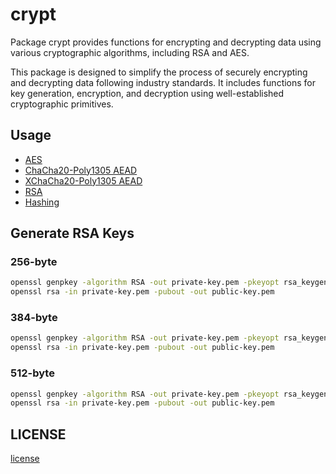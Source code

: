 # crypt

Package crypt provides functions for encrypting and decrypting data
using various cryptographic algorithms, including RSA and AES.

This package is designed to simplify the process of securely encrypting
and decrypting data following industry standards. It includes functions
for key generation, encryption, and decryption using well-established
cryptographic primitives.

## Usage

- [AES](_example/aes/main.go)
- [ChaCha20-Poly1305 AEAD](_example/chacha20poly1305/main.go)
- [XChaCha20-Poly1305 AEAD](_example/xchacha20poly1305/main.go)
- [RSA](_example/rsa/main.go)
- [Hashing](_example/hashing/main.go)

## Generate RSA Keys

### 256-byte

```bash
openssl genpkey -algorithm RSA -out private-key.pem -pkeyopt rsa_keygen_bits:2048
openssl rsa -in private-key.pem -pubout -out public-key.pem
```

### 384-byte

```bash
openssl genpkey -algorithm RSA -out private-key.pem -pkeyopt rsa_keygen_bits:3072
openssl rsa -in private-key.pem -pubout -out public-key.pem
```

### 512-byte

```bash
openssl genpkey -algorithm RSA -out private-key.pem -pkeyopt rsa_keygen_bits:4096
openssl rsa -in private-key.pem -pubout -out public-key.pem
```

## LICENSE

[license](LICENSE)
